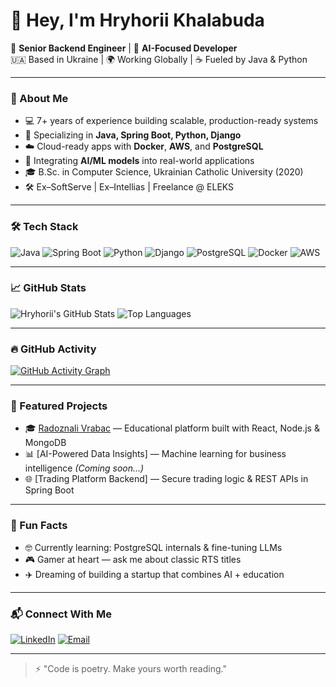 # 👋 Hey, I'm Hryhorii Khalabuda

🚀 **Senior Backend Engineer** | 🧠 **AI-Focused Developer**  
🇺🇦 Based in Ukraine | 🌍 Working Globally | ☕ Fueled by Java & Python

---

### 🧩 About Me

- 💻 7+ years of experience building scalable, production-ready systems  
- 🔬 Specializing in **Java, Spring Boot, Python, Django**  
- ☁️ Cloud-ready apps with **Docker**, **AWS**, and **PostgreSQL**  
- 🤖 Integrating **AI/ML models** into real-world applications  
- 🎓 B.Sc. in Computer Science, Ukrainian Catholic University (2020)  
- 🛠️ Ex–SoftServe | Ex–Intellias | Freelance @ ELEKS

---

### 🛠️ Tech Stack

![Java](https://img.shields.io/badge/Java-ED8B00?style=for-the-badge&logo=java&logoColor=white)
![Spring Boot](https://img.shields.io/badge/Spring%20Boot-6DB33F?style=for-the-badge&logo=spring-boot&logoColor=white)
![Python](https://img.shields.io/badge/Python-3776AB?style=for-the-badge&logo=python&logoColor=white)
![Django](https://img.shields.io/badge/Django-092E20?style=for-the-badge&logo=django&logoColor=white)
![PostgreSQL](https://img.shields.io/badge/PostgreSQL-316192?style=for-the-badge&logo=postgresql&logoColor=white)
![Docker](https://img.shields.io/badge/Docker-2496ED?style=for-the-badge&logo=docker&logoColor=white)
![AWS](https://img.shields.io/badge/AWS-232F3E?style=for-the-badge&logo=amazon-aws&logoColor=white)

---

### 📈 GitHub Stats

![Hryhorii's GitHub Stats](https://github-readme-stats.vercel.app/api?username=hryhorii&show_icons=true&theme=tokyonight&hide_title=true)
![Top Languages](https://github-readme-stats.vercel.app/api/top-langs/?username=hryhorii&layout=compact&theme=tokyonight)

---

### 🔥 GitHub Activity

[![GitHub Activity Graph](https://github-readme-activity-graph.vercel.app/graph?username=hryhorii&theme=github-compact&area=true)](https://github.com/Ashutosh00710/github-readme-activity-graph)

---

### 🧠 Featured Projects

- 🎓 [Radoznali Vrabac](https://github.com/hryhorii/radoznali-vrabac) — Educational platform built with React, Node.js & MongoDB  
- 📊 [AI-Powered Data Insights] — Machine learning for business intelligence *(Coming soon...)*  
- 🌐 [Trading Platform Backend] — Secure trading logic & REST APIs in Spring Boot

---

### 🎯 Fun Facts

- 🤓 Currently learning: PostgreSQL internals & fine-tuning LLMs  
- 🎮 Gamer at heart — ask me about classic RTS titles  
- ✈️ Dreaming of building a startup that combines AI + education  

---

### 📬 Connect With Me

[![LinkedIn](https://img.shields.io/badge/-LinkedIn-0077B5?style=flat&logo=linkedin&logoColor=white)](https://www.linkedin.com/in/hryhorii-khalabuda)
[![Email](https://img.shields.io/badge/-Email-D14836?style=flat&logo=gmail&logoColor=white)](mailto:hryhorii@example.com)

---

> ⚡ "Code is poetry. Make yours worth reading."

